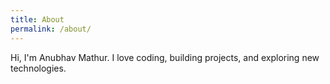 ```yaml
---
title: About
permalink: /about/
---
```

Hi, I'm Anubhav Mathur. I love coding, building projects, and exploring new technologies.